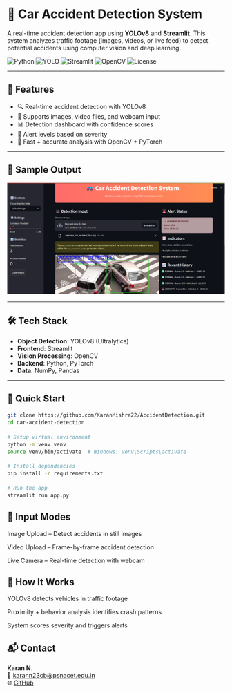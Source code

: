 # 🚗 Car Accident Detection System

A real-time accident detection app using **YOLOv8** and **Streamlit**. This system analyzes traffic footage (images, videos, or live feed) to detect potential accidents using computer vision and deep learning.

![Python](https://img.shields.io/badge/python-v3.8+-blue.svg)
![YOLO](https://img.shields.io/badge/YOLO-v8-green.svg)
![Streamlit](https://img.shields.io/badge/streamlit-v1.28+-red.svg)
![OpenCV](https://img.shields.io/badge/opencv-v4.8+-orange.svg)
![License](https://img.shields.io/badge/license-MIT-green.svg)

---

## 🚀 Features

- 🔍 Real-time accident detection with YOLOv8  
- 🎥 Supports images, video files, and webcam input  
- 📊 Detection dashboard with confidence scores  
- 🚨 Alert levels based on severity  
- 🧠 Fast + accurate analysis with OpenCV + PyTorch

---
## 📸 Sample Output

<img src=https://github.com/KaranMishra22/AccidentDetection/blob/main/assests/screenshots/Screenshot%202025-07-08%20185232.png>

---

## 🛠️ Tech Stack

- **Object Detection**: YOLOv8 (Ultralytics)  
- **Frontend**: Streamlit  
- **Vision Processing**: OpenCV  
- **Backend**: Python, PyTorch  
- **Data**: NumPy, Pandas

---

## 🔧 Quick Start

```bash
git clone https://github.com/KaranMishra22/AccidentDetection.git
cd car-accident-detection

# Setup virtual environment
python -m venv venv
source venv/bin/activate  # Windows: venv\Scripts\activate

# Install dependencies
pip install -r requirements.txt

# Run the app
streamlit run app.py
```

## 📸 Input Modes
Image Upload – Detect accidents in still images

Video Upload – Frame-by-frame accident detection

Live Camera – Real-time detection with webcam

## 🎯 How It Works
YOLOv8 detects vehicles in traffic footage

Proximity + behavior analysis identifies crash patterns

System scores severity and triggers alerts

## 📬 Contact

**Karan N.**  
📧 karann23cb@psnacet.edu.in  
🌐 [GitHub](https://github.com/KaranMishra22)
